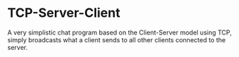 # TCP-Server-Client
A very simplistic chat program based on the Client-Server model using TCP, simply broadcasts what a client sends to all other clients connected to the server.
